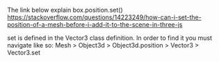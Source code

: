 
The link below explain box.position.set()
https://stackoverflow.com/questions/14223249/how-can-i-set-the-position-of-a-mesh-before-i-add-it-to-the-scene-in-three-js

set is defined in the Vector3 class definition. In order to find it you must navigate like so: Mesh > Object3d > Object3d.position > Vector3 > Vector3.set
